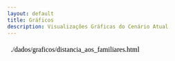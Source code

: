 ```yaml
---
layout: default
title: Gráficos
description: Visualizações Gráficas do Cenário Atual
---
```


<!-- 
Em href="" colocar dentro das aspas o link 
do caminho do arquivo audios.md do respectivo ano
-->

<div class = "row">
    <iframe style="border:none;" srcdoc="./dados/graficos/distancia_aos_familiares.html" height="525" width="100%"></iframe>
</div>



<script src="https://cdn.plot.ly/plotly-latest.min.js"></script>
<style scoped>
.row {
    aligin-items: center;
    text-align: center;
}


</style>
